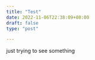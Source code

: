 ```yaml
---
title: "Test"
date: 2022-11-06T22:38:09+08:00
draft: false
type: "post"

---
```

just trying to see something
